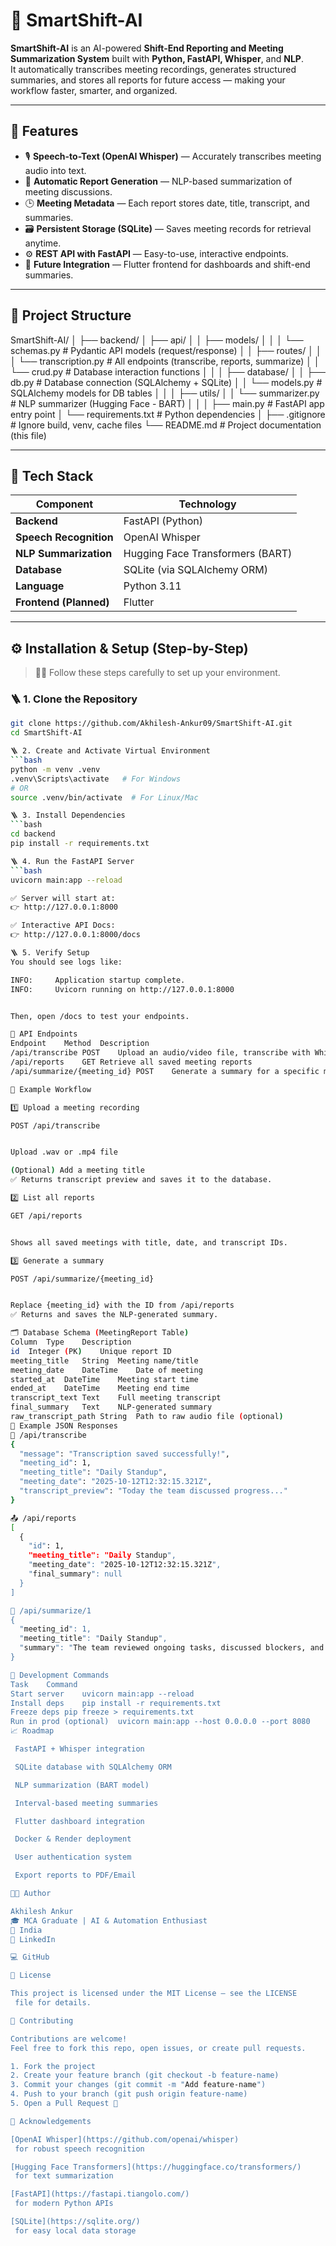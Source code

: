 # 🧠 SmartShift-AI

**SmartShift-AI** is an AI-powered **Shift-End Reporting and Meeting Summarization System** built with **Python, FastAPI, Whisper**, and **NLP**.  
It automatically transcribes meeting recordings, generates structured summaries, and stores all reports for future access — making your workflow faster, smarter, and organized.

---

## 🚀 Features

- 🎙 **Speech-to-Text (OpenAI Whisper)** — Accurately transcribes meeting audio into text.  
- 🧾 **Automatic Report Generation** — NLP-based summarization of meeting discussions.  
- 🕒 **Meeting Metadata** — Each report stores date, title, transcript, and summaries.  
- 🗃 **Persistent Storage (SQLite)** — Saves meeting records for retrieval anytime.  
- ⚙️ **REST API with FastAPI** — Easy-to-use, interactive endpoints.  
- 📱 **Future Integration** — Flutter frontend for dashboards and shift-end summaries.

---

## 🧱 Project Structure

SmartShift-AI/
│
├── backend/
│ ├── api/
│ │ ├── models/
│ │ │ └── schemas.py # Pydantic API models (request/response)
│ │ ├── routes/
│ │ │ └── transcription.py # All endpoints (transcribe, reports, summarize)
│ │ └── crud.py # Database interaction functions
│ │
│ ├── database/
│ │ ├── db.py # Database connection (SQLAlchemy + SQLite)
│ │ └── models.py # SQLAlchemy models for DB tables
│ │
│ ├── utils/
│ │ └── summarizer.py # NLP summarizer (Hugging Face - BART)
│ │
│ ├── main.py # FastAPI app entry point
│ └── requirements.txt # Python dependencies
│
├── .gitignore # Ignore build, venv, cache files
└── README.md # Project documentation (this file)


---

## 🧰 Tech Stack

| Component | Technology |
|------------|-------------|
| **Backend** | FastAPI (Python) |
| **Speech Recognition** | OpenAI Whisper |
| **NLP Summarization** | Hugging Face Transformers (BART) |
| **Database** | SQLite (via SQLAlchemy ORM) |
| **Language** | Python 3.11 |
| **Frontend (Planned)** | Flutter |

---

## ⚙️ Installation & Setup (Step-by-Step)

> 🧑‍💻 Follow these steps carefully to set up your environment.

### 🪜 1. Clone the Repository
```bash
git clone https://github.com/Akhilesh-Ankur09/SmartShift-AI.git
cd SmartShift-AI

🪜 2. Create and Activate Virtual Environment
```bash
python -m venv .venv
.venv\Scripts\activate   # For Windows
# OR
source .venv/bin/activate  # For Linux/Mac

🪜 3. Install Dependencies
```bash
cd backend
pip install -r requirements.txt

🪜 4. Run the FastAPI Server
```bash
uvicorn main:app --reload

✅ Server will start at:
👉 http://127.0.0.1:8000

✅ Interactive API Docs:
👉 http://127.0.0.1:8000/docs

🪜 5. Verify Setup
You should see logs like:

INFO:     Application startup complete.
INFO:     Uvicorn running on http://127.0.0.1:8000


Then, open /docs to test your endpoints.

🧩 API Endpoints
Endpoint	Method	Description
/api/transcribe	POST	Upload an audio/video file, transcribe with Whisper, and save to DB
/api/reports	GET	Retrieve all saved meeting reports
/api/summarize/{meeting_id}	POST	Generate a summary for a specific meeting by ID

🧠 Example Workflow

1️⃣ Upload a meeting recording

POST /api/transcribe


Upload .wav or .mp4 file

(Optional) Add a meeting title
✅ Returns transcript preview and saves it to the database.

2️⃣ List all reports

GET /api/reports


Shows all saved meetings with title, date, and transcript IDs.

3️⃣ Generate a summary

POST /api/summarize/{meeting_id}


Replace {meeting_id} with the ID from /api/reports
✅ Returns and saves the NLP-generated summary.

🗂 Database Schema (MeetingReport Table)
Column	Type	Description
id	Integer (PK)	Unique report ID
meeting_title	String	Meeting name/title
meeting_date	DateTime	Date of meeting
started_at	DateTime	Meeting start time
ended_at	DateTime	Meeting end time
transcript_text	Text	Full meeting transcript
final_summary	Text	NLP-generated summary
raw_transcript_path	String	Path to raw audio file (optional)
🧱 Example JSON Responses
📩 /api/transcribe
{
  "message": "Transcription saved successfully!",
  "meeting_id": 1,
  "meeting_title": "Daily Standup",
  "meeting_date": "2025-10-12T12:32:15.321Z",
  "transcript_preview": "Today the team discussed progress..."
}

📤 /api/reports
[
  {
    "id": 1,
    "meeting_title": "Daily Standup",
    "meeting_date": "2025-10-12T12:32:15.321Z",
    "final_summary": null
  }
]

🧾 /api/summarize/1
{
  "meeting_id": 1,
  "meeting_title": "Daily Standup",
  "summary": "The team reviewed ongoing tasks, discussed blockers, and planned next steps."
}

🧭 Development Commands
Task	Command
Start server	uvicorn main:app --reload
Install deps	pip install -r requirements.txt
Freeze deps	pip freeze > requirements.txt
Run in prod (optional)	uvicorn main:app --host 0.0.0.0 --port 8080
📈 Roadmap

 FastAPI + Whisper integration

 SQLite database with SQLAlchemy ORM

 NLP summarization (BART model)

 Interval-based meeting summaries

 Flutter dashboard integration

 Docker & Render deployment

 User authentication system

 Export reports to PDF/Email

🧑‍💻 Author

Akhilesh Ankur
🎓 MCA Graduate | AI & Automation Enthusiast
📍 India
🔗 LinkedIn

💻 GitHub

🪪 License

This project is licensed under the MIT License — see the LICENSE
 file for details.

🤝 Contributing

Contributions are welcome!
Feel free to fork this repo, open issues, or create pull requests.

1. Fork the project
2. Create your feature branch (git checkout -b feature-name)
3. Commit your changes (git commit -m "Add feature-name")
4. Push to your branch (git push origin feature-name)
5. Open a Pull Request 🚀

🌟 Acknowledgements

[OpenAI Whisper](https://github.com/openai/whisper)
 for robust speech recognition

[Hugging Face Transformers](https://huggingface.co/transformers/)
 for text summarization

[FastAPI](https://fastapi.tiangolo.com/)
 for modern Python APIs

[SQLite](https://sqlite.org/)
 for easy local data storage